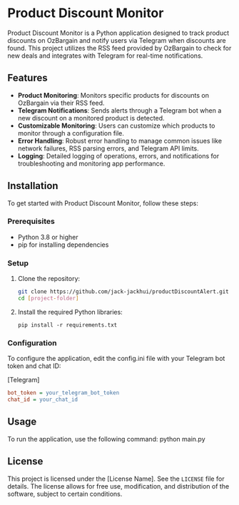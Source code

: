 # Product Discount Monitor

Product Discount Monitor is a Python application designed to track product discounts on OzBargain and notify users via Telegram when discounts are found. 
This project utilizes the RSS feed provided by OzBargain to check for new deals and integrates with Telegram for real-time notifications.

## Features

- **Product Monitoring**: Monitors specific products for discounts on OzBargain via their RSS feed.
- **Telegram Notifications**: Sends alerts through a Telegram bot when a new discount on a monitored product is detected.
- **Customizable Monitoring**: Users can customize which products to monitor through a configuration file.
- **Error Handling**: Robust error handling to manage common issues like network failures, RSS parsing errors, and Telegram API limits.
- **Logging**: Detailed logging of operations, errors, and notifications for troubleshooting and monitoring app performance.

## Installation

To get started with Product Discount Monitor, follow these steps:

### Prerequisites

- Python 3.8 or higher
- pip for installing dependencies

### Setup

1. Clone the repository:
   ```bash
   git clone https://github.com/jack-jackhui/productDiscountAlert.git
   cd [project-folder]
   ```
2. Install the required Python libraries:
   ```
   pip install -r requirements.txt
   ```

### Configuration
To configure the application, edit the config.ini file with your Telegram bot token and chat ID:

[Telegram]
```ini
bot_token = your_telegram_bot_token
chat_id = your_chat_id
```
## Usage
To run the application, use the following command:
python main.py

## License
This project is licensed under the [License Name]. See the `LICENSE` file for details. The license allows for free use, modification, and distribution of the software, subject to certain conditions.

